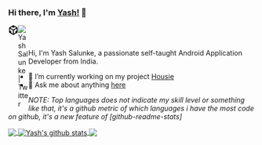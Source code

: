 

<!--
**yashsalunke/yashsalunke** is a ✨ _special_ ✨ repository because its `README.md` (this file) appears on your GitHub profile.

Here are some ideas to get you started:

- 🔭 I’m currently working on ...
- 🌱 I’m currently learning ...
- 👯 I’m looking to collaborate on ...
- 🤔 I’m looking for help with ...
- 💬 Ask me about ...
- 📫 How to reach me: ...
- 😄 Pronouns: ...
- ⚡ Fun fact: ...
-->




### Hi there, I'm [Yash!](https://yashsalunke.github.io) 👋

<a href="https://github.com/yashsalunke">
  <img align="left" alt="Yash Salunke" width="20px" src="https://raw.githubusercontent.com/anuraghazra/anuraghazra/master/assets/codesandbox.svg" />
</a>
<a href="https://twitter.com/yash_salunke_">
  <img align="left" alt="Yash Salunke | Twitter" width="21px" src="https://raw.githubusercontent.com/anuraghazra/anuraghazra/master/assets/twitter.svg" />
</a>

<br />
<br />

Hi, I'm Yash Salunke, a passionate self-taught Android Application Developer from India.

- 🔭 I’m currently working on my project [Housie](https://github.com/yashsalunke/Housie)
- 💬 Ask me about anything [here](https://github.com/yashsalunke/yashsalunke/issues)

<!--
  if you have forked this to use on your profile, 
  Change the `github-readme-stats.anuraghazra1.vercel.app` to `github-readme-stats.vercel.app` -->


<!-- Change the `github-readme-stats.anuraghazra1.vercel.app` to `github-readme-stats.vercel.app`  -->

*NOTE: Top languages does not indicate my skill level or something like that, it's a github metric of which languages i have the most code on github, it's a new feature of [github-readme-stats]*

<a href="">
  <!-- Change the `github-readme-stats.anuraghazra1.vercel.app` to `github-readme-stats.vercel.app`  -->
  <img align="center" src="https://github-readme-stats.vercel.app/api/top-langs/?username=yashsalunke&theme=radical&show_icons=true&hide=glsl,python"/>
</a>
<a href="">
  <img align="center" src="https://github-readme-stats.vercel.app/api?username=yashsalunke&show_icons=true&theme=radical&line_height=27&v=5" alt="Yash's github stats" />
</a>

<a href="">
  <!-- Change the `github-readme-stats.anuraghazra1.vercel.app` to `github-readme-stats.vercel.app`  -->
  <img align="center" src="https://github-readme-stats.vercel.app/api/pin/?username=yashsalunke&repo=yashsalunke.github.io&theme=radical" />
</a>

